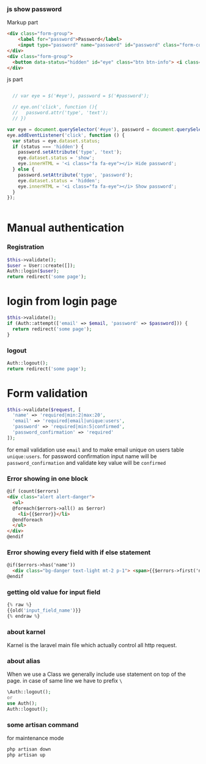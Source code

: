 ### js show password 
Markup part
~~~html
<div class="form-group">
    <label for="password">Password</label>
    <input type="password" name="password" id="password" class="form-control">
</div>
<div class="form-group">
  <button data-status="hidden" id="eye" class="btn btn-info"> <i class="fa fa-eye"></i> Show password </button>
</div>
~~~

js part 
~~~js

  // var eye = $('#eye'), password = $('#password');

  // eye.on('click', function (){
  //   password.attr('type', 'text');
  // })

var eye = document.querySelector('#eye'), password = document.querySelector('#password');
eye.addEventListener('click', function () {
  var status = eye.dataset.status;
  if (status === 'hidden') {
    password.setAttribute('type', 'text');
    eye.dataset.status = 'show';
    eye.innerHTML = '<i class="fa fa-eye"></i> Hide password';
  } else {
    password.setAttribute('type', 'password');
    eye.dataset.status = 'hidden';
    eye.innerHTML = '<i class="fa fa-eye"></i> Show password';
  }
});
    
~~~

# Manual authentication

### Registration

~~~php
$this->validate();
$user = User::create([]);
Auth::login($user);
return redirect('some page');
~~~

# login from login page

~~~php
$this->validate();
if (Auth::attempt(['email' => $email, 'password' => $password])) {
  return redirect('some page');
}
~~~


### logout 
~~~php
Auth::logout();
return redirect('some page');
~~~


# Form validation 
~~~php
$this->validate($request, [
  'name' => 'required|min:2|max:20',
  'email' => 'required|email|unique:users',
  'password' => 'required|min:5|confirmed',
  'password_confirmation' => 'required'
]);
~~~
for email validation  use `email` and to make email unique on users table `unique:users`. for password confirmation input name will be `password_confirmation` and validate key value will be `confirmed`

### Error showing  in one block
~~~html
@if (count($errors)
<div class="alert alert-danger">
  <ul>
  @foreach($errors->all() as $error) 
    <li>{{$error}}</li>
  @endforeach
  </ul>
</div>
@endif
~~~

### Error showing every field with if else statement 

~~~html
@if($errors->has('name'))
  <div class="bg-danger text-light mt-2 p-1"> <span>{{$errors->first('name')}}</span> </div>
@endif
~~~


### getting old value for input field 
~~~php
{% raw %}
{{old('input_field_name')}}
{% endraw %}
~~~

### about karnel
Karnel is the laravel main file which actually control all http request. 
### about alias

When we use a Class  we generally include use statement on top of the page. in case of same line we have to prefix `\`

~~~php
\Auth::logout();
or 
use Auth();
Auth::logout();
~~~

### some artisan command 

for maintenance mode
~~~bash
php artisan down
php artisan up
~~~




















